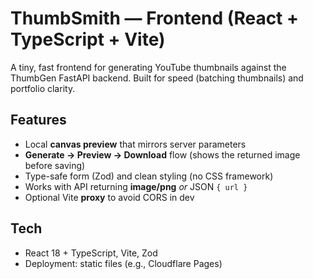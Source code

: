 # ThumbSmith — Frontend (React + TypeScript + Vite)

A tiny, fast frontend for generating YouTube thumbnails against the ThumbGen FastAPI backend.
Built for speed (batching thumbnails) and portfolio clarity.

## Features
- Local **canvas preview** that mirrors server parameters
- **Generate → Preview → Download** flow (shows the returned image before saving)
- Type-safe form (Zod) and clean styling (no CSS framework)
- Works with API returning **image/png** *or* JSON `{ url }`
- Optional Vite **proxy** to avoid CORS in dev

## Tech
- React 18 + TypeScript, Vite, Zod
- Deployment: static files (e.g., Cloudflare Pages)
